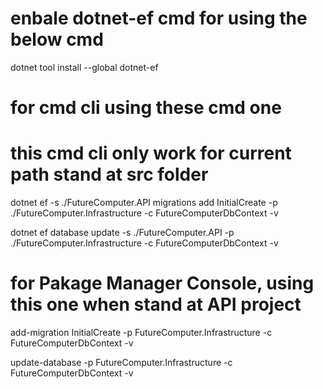 # enbale dotnet-ef cmd for using the below cmd

dotnet tool install --global dotnet-ef

# for cmd cli using these cmd one

# this cmd cli only work for current path stand at src folder

dotnet ef -s ./FutureComputer.API migrations add InitialCreate -p ./FutureComputer.Infrastructure -c FutureComputerDbContext -v

dotnet ef database update -s ./FutureComputer.API -p ./FutureComputer.Infrastructure -c FutureComputerDbContext -v

# for Pakage Manager Console, using this one when stand at API project

add-migration InitialCreate -p FutureComputer.Infrastructure -c FutureComputerDbContext -v

update-database -p FutureComputer.Infrastructure -c FutureComputerDbContext -v

